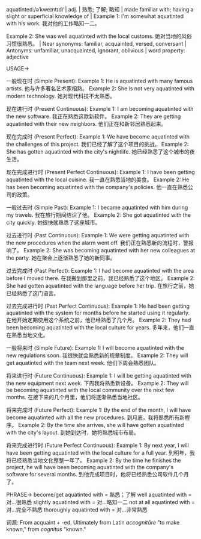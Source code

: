 aquatinted:/əˈkweɪntɪd/ | adj. | 熟悉; 了解; 略知 | made familiar with; having a slight or superficial knowledge of | Example 1: I'm somewhat aquatinted with his work. 我对他的工作略知一二。

Example 2: She was well aquatinted with the local customs. 她对当地的风俗习惯很熟悉。 | Near synonyms: familiar, acquainted, versed, conversant | Antonyms: unfamiliar, unacquainted, ignorant, oblivious | word property: adjective

USAGE->

一般现在时 (Simple Present):
Example 1: He is aquatinted with many famous artists. 他与许多著名艺术家相熟。
Example 2: She is not very aquatinted with modern technology. 她对现代科技不太熟悉。

现在进行时 (Present Continuous):
Example 1: I am becoming aquatinted with the new software. 我正在熟悉这款新软件。
Example 2: They are getting aquatinted with their new neighbors. 他们正在和新邻居熟悉起来。


现在完成时 (Present Perfect):
Example 1: We have become aquatinted with the challenges of this project. 我们已经了解了这个项目的挑战。
Example 2: She has gotten aquatinted with the city's nightlife. 她已经熟悉了这个城市的夜生活。


现在完成进行时 (Present Perfect Continuous):
Example 1: I have been getting aquatinted with the local cuisine. 我一直在熟悉当地的美食。
Example 2: He has been becoming aquatinted with the company's policies. 他一直在熟悉公司的政策。


一般过去时 (Simple Past):
Example 1: I became aquatinted with him during my travels. 我在旅行期间结识了他。
Example 2: She got aquatinted with the city quickly. 她很快就熟悉了这座城市。


过去进行时 (Past Continuous):
Example 1: We were getting aquatinted with the new procedures when the alarm went off. 我们正在熟悉新的流程时，警报响了。
Example 2: She was becoming aquatinted with her new colleagues at the party. 她在聚会上逐渐熟悉了她的新同事。


过去完成时 (Past Perfect):
Example 1: I had become aquatinted with the area before I moved there. 在我搬到那里之前，我已经熟悉了这个地区。
Example 2: She had gotten aquatinted with the language before her trip. 在旅行之前，她已经熟悉了这门语言。


过去完成进行时 (Past Perfect Continuous):
Example 1: He had been getting aquatinted with the system for months before he started using it regularly. 在他开始定期使用这个系统之前，他已经熟悉了几个月。
Example 2: They had been becoming aquatinted with the local culture for years. 多年来，他们一直在熟悉当地文化。


一般将来时 (Simple Future):
Example 1: I will become aquatinted with the new regulations soon. 我很快就会熟悉新的规章制度。
Example 2: They will get aquatinted with the team next week. 他们下周会熟悉团队。


将来进行时 (Future Continuous):
Example 1:  I will be getting aquatinted with the new equipment next week. 下周我将熟悉新设备。
Example 2: They will be becoming aquatinted with the local community over the next few months. 在接下来的几个月里，他们将逐渐熟悉当地社区。


将来完成时 (Future Perfect):
Example 1: By the end of the month, I will have become aquatinted with all the new procedures. 到月底，我将熟悉所有新程序。
Example 2: By the time she arrives, she will have gotten aquatinted with the city's layout. 到她到达时，她将熟悉城市布局。


将来完成进行时 (Future Perfect Continuous):
Example 1: By next year, I will have been getting aquatinted with the local culture for a full year. 到明年，我将已经熟悉当地文化整整一年了。
Example 2: By the time he finishes the project, he will have been becoming aquatinted with the company's software for several months. 到他完成项目时，他将已经熟悉公司软件几个月了。


PHRASE->
become/get aquatinted with = 熟悉；了解
well aquatinted with = 对...很熟悉
slightly aquatinted with = 对...略知一二
not at all aquatinted with = 对...完全不熟悉
thoroughly aquatinted with = 对...非常熟悉


词源: From acquaint + -ed.  Ultimately from Latin *accognitāre* "to make known," from *cognitus* "known."
